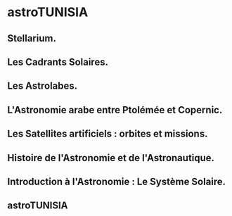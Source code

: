 # astroTUNISIA

## Stellarium.

<preview-Lia
src ="https://liascript.github.io/course/?https://raw.githubusercontent.com/pyTUNISIA/home/master/lia/astro001.md#1">
</preview-Lia>

## Les Cadrants Solaires.

<preview-Lia
link="https://tinyurl.com/y69w6n2q"
src ="https://liascript.github.io/course/?https://raw.githubusercontent.com/pyTUNISIA/home/master/lia/astro001.md#1">
</preview-Lia>

## Les Astrolabes.

<preview-Lia
src ="https://liascript.github.io/course/?https://raw.githubusercontent.com/pyTUNISIA/home/master/lia/astro001.md#1">
</preview-Lia>

## L'Astronomie arabe entre Ptolémée et Copernic.

<preview-Lia
src ="https://liascript.github.io/course/?https://raw.githubusercontent.com/pyTUNISIA/home/master/lia/astro001.md#1">
</preview-Lia>


## Les Satellites artificiels : orbites et missions.

<preview-Lia
src ="https://liascript.github.io/course/?https://raw.githubusercontent.com/pyTUNISIA/home/master/lia/astro001.md#1">
</preview-Lia>


## Histoire de l'Astronomie et de l'Astronautique.

<preview-Lia
src ="https://liascript.github.io/course/?https://raw.githubusercontent.com/pyTUNISIA/home/master/lia/astro001.md#1">
</preview-Lia>

## Introduction à l'Astronomie : Le Système Solaire.

<preview-Lia
src ="https://liascript.github.io/course/?https://raw.githubusercontent.com/pyTUNISIA/home/master/lia/astro001.md#1">
</preview-Lia>


## astroTUNISIA

 
<preview-Lia
src ="https://liascript.github.io/course/?https://raw.githubusercontent.com/pyTUNISIA/home/master/lia/astro001.md#1">
</preview-Lia>
